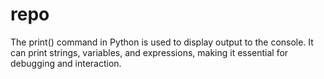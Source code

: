 # repo
The print() command in Python is used to display output to the console. It can print strings, variables, and expressions, making it essential for debugging and interaction.
